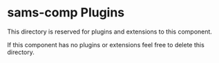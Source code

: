 # sams-comp Plugins

This directory is reserved for plugins and extensions to this component.

If this component has no plugins or extensions feel free to delete this directory.